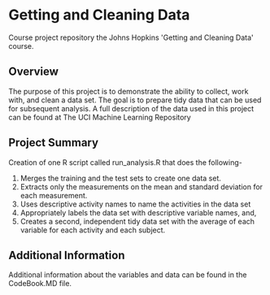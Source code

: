 <h1>Getting and Cleaning Data</h1>

Course project repository the Johns Hopkins 'Getting and Cleaning Data' course.

<h2>Overview</h2>

The purpose of this project is to demonstrate the ability to collect, work with, and clean a data set. The goal is to prepare tidy data that can be used for subsequent analysis. A full description of the data used in this project can be found at The UCI Machine Learning Repository

<h2>Project Summary</h2>

Creation of one R script called run_analysis.R that does the following-
<ol>
<li>Merges the training and the test sets to create one data set. 
<li>Extracts only the measurements on the mean and standard deviation for each measurement. 
<li>Uses descriptive activity names to name the activities in the data set 
<li>Appropriately labels the data set with descriptive variable names, and, 
<li>Creates a second, independent tidy data set with the average of each variable for each activity and each subject.
</ol>
<h2>Additional Information</h2>

Additional information about the variables and data can be found in the CodeBook.MD file.
